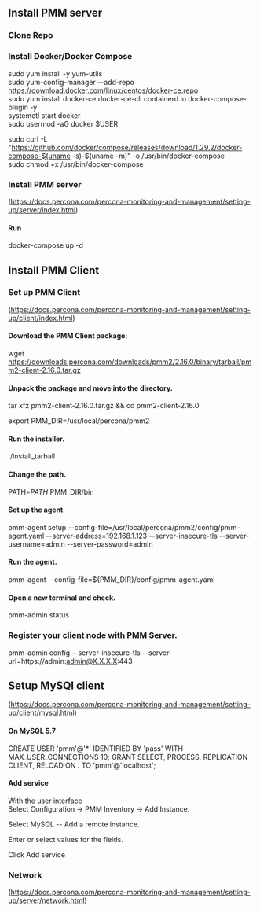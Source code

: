 ## Install PMM server
### Clone Repo

### Install Docker/Docker Compose

sudo yum install -y yum-utils   
sudo yum-config-manager --add-repo https://download.docker.com/linux/centos/docker-ce.repo   
sudo yum install docker-ce docker-ce-cli containerd.io docker-compose-plugin -y   
systemctl start docker   
sudo usermod -aG docker $USER   

sudo curl -L "https://github.com/docker/compose/releases/download/1.29.2/docker-compose-$(uname -s)-$(uname -m)" -o /usr/bin/docker-compose   
sudo chmod +x /usr/bin/docker-compose   

### Install PMM server 
(https://docs.percona.com/percona-monitoring-and-management/setting-up/server/index.html)   

#### Run 
docker-compose up -d

## Install PMM Client
### Set up PMM Client 
(https://docs.percona.com/percona-monitoring-and-management/setting-up/client/index.html)

#### Download the PMM Client package:

wget https://downloads.percona.com/downloads/pmm2/2.16.0/binary/tarball/pmm2-client-2.16.0.tar.gz

#### Unpack the package and move into the directory.

tar xfz pmm2-client-2.16.0.tar.gz && cd pmm2-client-2.16.0

export PMM_DIR=/usr/local/percona/pmm2

#### Run the installer.

./install_tarball

#### Change the path.

PATH=$PATH:$PMM_DIR/bin

#### Set up the agent 
pmm-agent setup --config-file=/usr/local/percona/pmm2/config/pmm-agent.yaml --server-address=192.168.1.123 --server-insecure-tls --server-username=admin --server-password=admin   

#### Run the agent.

pmm-agent --config-file=${PMM_DIR}/config/pmm-agent.yaml   

#### Open a new terminal and check.

pmm-admin status

### Register your client node with PMM Server.

pmm-admin config --server-insecure-tls --server-url=https://admin:admin@X.X.X.X:443


## Setup MySQl client 
(https://docs.percona.com/percona-monitoring-and-management/setting-up/client/mysql.html)

#### On MySQL 5.7

CREATE USER 'pmm'@'*' IDENTIFIED BY 'pass' WITH MAX_USER_CONNECTIONS 10;
GRANT SELECT, PROCESS, REPLICATION CLIENT, RELOAD ON *.* TO 'pmm'@'localhost';

#### Add service   

With the user interface   
Select  Configuration →  PMM Inventory →  Add Instance.   

Select MySQL -- Add a remote instance.   

Enter or select values for the fields.   

Click Add service   

### Network

(https://docs.percona.com/percona-monitoring-and-management/setting-up/server/network.html)